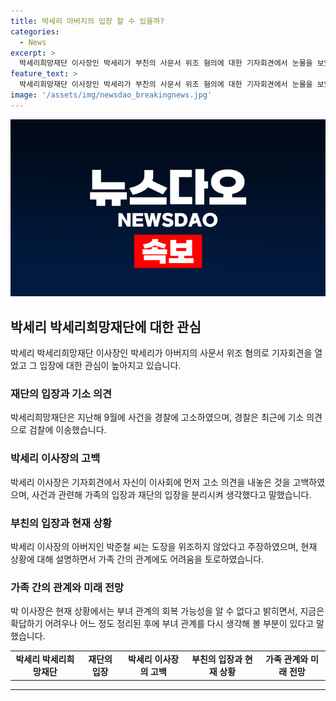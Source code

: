 ```yaml
---
title: 박세리 아버지의 입장 할 수 있을까?
categories:
  - News
excerpt: >
  박세리희망재단 이사장인 박세리가 부친의 사문서 위조 혐의에 대한 기자회견에서 눈물을 보였다. 이를 통해 재단 도장을 위조한 것은 박세리의 아버지가 아니라 사업 시공사 측의 요청에 따라 동의한 것이라고 주장하며, 가족 간 관계와 부정적 영향 등을 언급했다. 또한, 현재는 아버지와의 관계가 회복 가능한지에 대해 어려움을 토로했다. 전체적으로 가족 간의 문제와 사업 관련 고소로 이어진 인간적인 면을 다룬 내용이다.
feature_text: >
  박세리희망재단 이사장인 박세리가 부친의 사문서 위조 혐의에 대한 기자회견에서 눈물을 보였다. 이를 통해 재단 도장을 위조한 것은 박세리의 아버지가 아니라 사업 시공사 측의 요청에 따라 동의한 것이라고 주장하며, 가족 간 관계와 부정적 영향 등을 언급했다. 또한, 현재는 아버지와의 관계가 회복 가능한지에 대해 어려움을 토로했다. 전체적으로 가족 간의 문제와 사업 관련 고소로 이어진 인간적인 면을 다룬 내용이다.
image: '/assets/img/newsdao_breakingnews.jpg'
---
```


<p><img src="/assets/img/newsdao_breakingnews.jpg" alt="implanttips 속보" /></p>

<h2 data-ke-size="size26">박세리 박세리희망재단에 대한 관심</h2>

<p data-ke-size="size16">박세리 박세리희망재단 이사장인 박세리가 아버지의 사문서 위조 혐의로 기자회견을 열었고 그 입장에 대한 관심이 높아지고 있습니다.</p>

<h3>재단의 입장과 기소 의견</h3>

<p data-ke-size="size16">박세리희망재단은 지난해 9월에 사건을 경찰에 고소하였으며, 경찰은 최근에 기소 의견으로 검찰에 이송했습니다.</p>

<h3>박세리 이사장의 고백</h3>

<p data-ke-size="size16">박세리 이사장은 기자회견에서 자신이 이사회에 먼저 고소 의견을 내놓은 것을 고백하였으며, 사건과 관련해 가족의 입장과 재단의 입장을 분리시켜 생각했다고 말했습니다.</p>

<h3>부친의 입장과 현재 상황</h3>

<p data-ke-size="size16">박세리 이사장의 아버지인 박준철 씨는 도장을 위조하지 않았다고 주장하였으며, 현재 상황에 대해 설명하면서 가족 간의 관계에도 어려움을 토로하였습니다.</p>

<h3>가족 간의 관계와 미래 전망</h3>

<p data-ke-size="size16">박 이사장은 현재 상황에서는 부녀 관계의 회복 가능성을 알 수 없다고 밝히면서, 지금은 확답하기 어려우나 어느 정도 정리된 후에 부녀 관계를 다시 생각해 볼 부분이 있다고 말했습니다.</p>

<table>
    <tr>
        <td style="text-align: center; height: 17px;"><b>박세리 박세리희망재단</b></td>
        <td style="text-align: center; height: 17px;"><b>재단의 입장</b></td>
        <td style="text-align: center; height: 17px;"><b>박세리 이사장의 고백</b></td>
        <td style="text-align: center; height: 17px;"><b>부친의 입장과 현재 상황</b></td>
        <td style="text-align: center; height: 17px;"><b>가족 관계와 미래 전망</b></td>
    </tr>
</table>

<p><hr></p>

